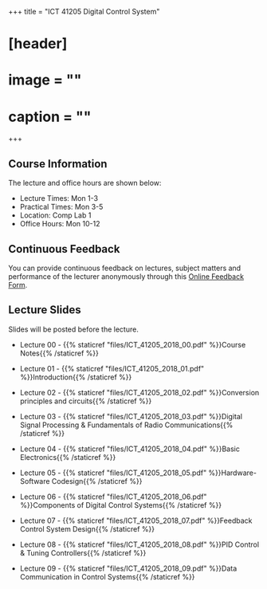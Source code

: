 +++
title = "ICT 41205 Digital Control System"

# [header]
# image = ""
# caption = ""
+++

## Course Information
The lecture and office hours are shown below:

- Lecture Times: Mon 1-3
- Practical Times: Mon 3-5
- Location: Comp Lab 1
- Office Hours: Mon 10-12

## Continuous Feedback
You can provide continuous feedback on lectures, subject matters and performance of the lecturer anonymously through this [Online Feedback Form](https://goo.gl/forms/vrR6H2vzZdqClGZr2).
 
## Lecture Slides
Slides will be posted before the lecture.

- Lecture 00 - {{% staticref "files/ICT_41205_2018_00.pdf" %}}Course Notes{{% /staticref %}}

- Lecture 01 - {{% staticref "files/ICT_41205_2018_01.pdf" %}}Introduction{{% /staticref %}}

- Lecture 02 - {{% staticref "files/ICT_41205_2018_02.pdf" %}}Conversion principles and circuits{{% /staticref %}}

- Lecture 03 - {{% staticref "files/ICT_41205_2018_03.pdf" %}}Digital Signal Processing & Fundamentals of Radio Communications{{% /staticref %}}

- Lecture 04 - {{% staticref "files/ICT_41205_2018_04.pdf" %}}Basic Electronics{{% /staticref %}}

- Lecture 05 - {{% staticref "files/ICT_41205_2018_05.pdf" %}}Hardware-Software Codesign{{% /staticref %}}

- Lecture 06 - {{% staticref "files/ICT_41205_2018_06.pdf" %}}Components of Digital Control Systems{{% /staticref %}}

- Lecture 07 - {{% staticref "files/ICT_41205_2018_07.pdf" %}}Feedback Control System Design{{% /staticref %}}

- Lecture 08 - {{% staticref "files/ICT_41205_2018_08.pdf" %}}PID Control & Tuning Controllers{{% /staticref %}}

- Lecture 09 - {{% staticref "files/ICT_41205_2018_09.pdf" %}}Data Communication in Control Systems{{% /staticref %}}

